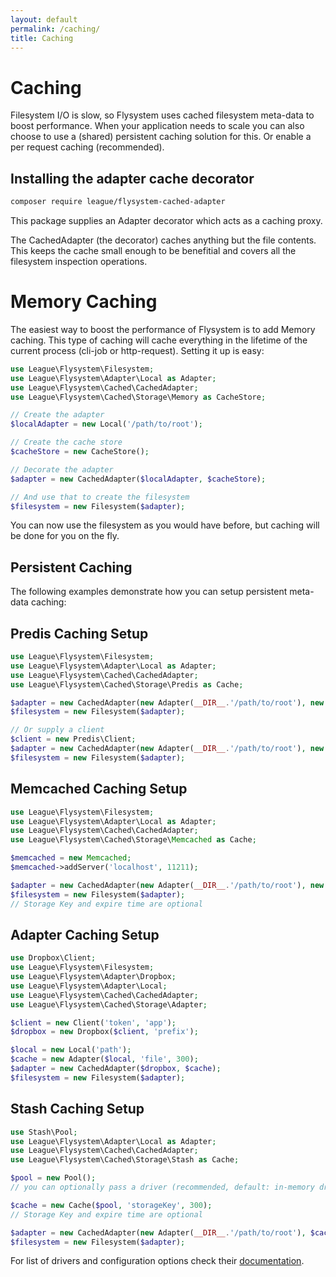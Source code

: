 ```yaml
---
layout: default
permalink: /caching/
title: Caching
---
```


# Caching

Filesystem I/O is slow, so Flysystem uses cached filesystem meta-data to boost performance. When your application needs to scale you can also choose to use a (shared) persistent caching solution for this.
Or enable a per request caching (recommended).

## Installing the adapter cache decorator

~~~bash
composer require league/flysystem-cached-adapter
~~~

This package supplies an Adapter decorator which acts as a caching proxy.

The CachedAdapter (the decorator) caches anything but the file contents. This keeps the cache small enough to be benefitial and covers all the filesystem inspection operations.

# Memory Caching

The easiest way to boost the performance of Flysystem is to add Memory caching.
This type of caching will cache everything in the lifetime of the current process (cli-job or http-request).
Setting it up is easy:

```php
use League\Flysystem\Filesystem;
use League\Flysystem\Adapter\Local as Adapter;
use League\Flysystem\Cached\CachedAdapter;
use League\Flysystem\Cached\Storage\Memory as CacheStore;

// Create the adapter
$localAdapter = new Local('/path/to/root');

// Create the cache store
$cacheStore = new CacheStore();

// Decorate the adapter
$adapter = new CachedAdapter($localAdapter, $cacheStore);

// And use that to create the filesystem
$filesystem = new Filesystem($adapter);
```

You can now use the filesystem as you would have before, but caching will be done for you on the fly.

## Persistent Caching

The following examples demonstrate how you can setup persistent meta-data caching:

## Predis Caching Setup

~~~ php
use League\Flysystem\Filesystem;
use League\Flysystem\Adapter\Local as Adapter;
use League\Flysystem\Cached\CachedAdapter;
use League\Flysystem\Cached\Storage\Predis as Cache;

$adapter = new CachedAdapter(new Adapter(__DIR__.'/path/to/root'), new Cache);
$filesystem = new Filesystem($adapter);

// Or supply a client
$client = new Predis\Client;
$adapter = new CachedAdapter(new Adapter(__DIR__.'/path/to/root'), new Cache($client));
$filesystem = new Filesystem($adapter);
~~~

## Memcached Caching Setup

~~~ php
use League\Flysystem\Filesystem;
use League\Flysystem\Adapter\Local as Adapter;
use League\Flysystem\Cached\CachedAdapter;
use League\Flysystem\Cached\Storage\Memcached as Cache;

$memcached = new Memcached;
$memcached->addServer('localhost', 11211);

$adapter = new CachedAdapter(new Adapter(__DIR__.'/path/to/root'), new Cache($memcached, 'storageKey', 300));
$filesystem = new Filesystem($adapter);
// Storage Key and expire time are optional
~~~

## Adapter Caching Setup

~~~ php
use Dropbox\Client;
use League\Flysystem\Filesystem;
use League\Flysystem\Adapter\Dropbox;
use League\Flysystem\Adapter\Local;
use League\Flysystem\Cached\CachedAdapter;
use League\Flysystem\Cached\Storage\Adapter;

$client = new Client('token', 'app');
$dropbox = new Dropbox($client, 'prefix');

$local = new Local('path');
$cache = new Adapter($local, 'file', 300);
$adapter = new CachedAdapter($dropbox, $cache);
$filesystem = new Filesystem($adapter);
~~~

## Stash Caching Setup

~~~ php
use Stash\Pool;
use League\Flysystem\Adapter\Local as Adapter;
use League\Flysystem\Cached\CachedAdapter;
use League\Flysystem\Cached\Storage\Stash as Cache;

$pool = new Pool();
// you can optionally pass a driver (recommended, default: in-memory driver)

$cache = new Cache($pool, 'storageKey', 300);
// Storage Key and expire time are optional

$adapter = new CachedAdapter(new Adapter(__DIR__.'/path/to/root'), $cache);
$filesystem = new Filesystem($adapter);
~~~

For list of drivers and configuration options check their [documentation](http://www.stashphp.com/Drivers.html).
